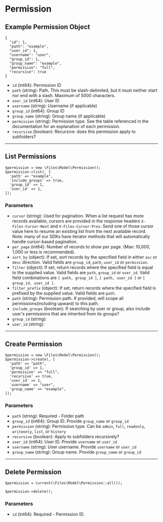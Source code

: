 # Permission

## Example Permission Object

```
{
  "id": 1,
  "path": "example",
  "user_id": 1,
  "username": "user",
  "group_id": 1,
  "group_name": "example",
  "permission": "full",
  "recursive": true
}
```

* `id` (int64): Permission ID
* `path` (string): Path. This must be slash-delimited, but it must neither start nor end with a slash. Maximum of 5000 characters.
* `user_id` (int64): User ID
* `username` (string): Username (if applicable)
* `group_id` (int64): Group ID
* `group_name` (string): Group name (if applicable)
* `permission` (string): Permission type.  See the table referenced in the documentation for an explanation of each permission.
* `recursive` (boolean): Recursive: does this permission apply to subfolders?

---

## List Permissions

```
$permission = new \Files\Model\Permission();
$permission->list(, [
  'path' => "example",
  'include_groups' => true,
  'group_id' => 1,
  'user_id' => 1,
]);
```


### Parameters

* `cursor` (string): Used for pagination.  When a list request has more records available, cursors are provided in the response headers `X-Files-Cursor-Next` and `X-Files-Cursor-Prev`.  Send one of those cursor value here to resume an existing list from the next available record.  Note: many of our SDKs have iterator methods that will automatically handle cursor-based pagination.
* `per_page` (int64): Number of records to show per page.  (Max: 10,000, 1,000 or less is recommended).
* `sort_by` (object): If set, sort records by the specified field in either `asc` or `desc` direction. Valid fields are `group_id`, `path`, `user_id` or `permission`.
* `filter` (object): If set, return records where the specified field is equal to the supplied value. Valid fields are `path`, `group_id` or `user_id`. Valid field combinations are `[ path, group_id ]`, `[ path, user_id ]` or `[ group_id, user_id ]`.
* `filter_prefix` (object): If set, return records where the specified field is prefixed by the supplied value. Valid fields are `path`.
* `path` (string): Permission path.  If provided, will scope all permissions(including upward) to this path.
* `include_groups` (boolean): If searching by user or group, also include user's permissions that are inherited from its groups?
* `group_id` (string): 
* `user_id` (string): 

---

## Create Permission

```
$permission = new \Files\Model\Permission();
$permission->create(, [
  'path' => "path",
  'group_id' => 1,
  'permission' => "full",
  'recursive' => true,
  'user_id' => 1,
  'username' => "user",
  'group_name' => "example",
]);
```


### Parameters

* `path` (string): Required - Folder path
* `group_id` (int64): Group ID. Provide `group_name` or `group_id`
* `permission` (string): Permission type.  Can be `admin`, `full`, `readonly`, `writeonly`, `list`, or `history`
* `recursive` (boolean): Apply to subfolders recursively?
* `user_id` (int64): User ID.  Provide `username` or `user_id`
* `username` (string): User username.  Provide `username` or `user_id`
* `group_name` (string): Group name.  Provide `group_name` or `group_id`

---

## Delete Permission

```
$permission = current(\Files\Model\Permission::all());

$permission->delete();
```

### Parameters

* `id` (int64): Required - Permission ID.

